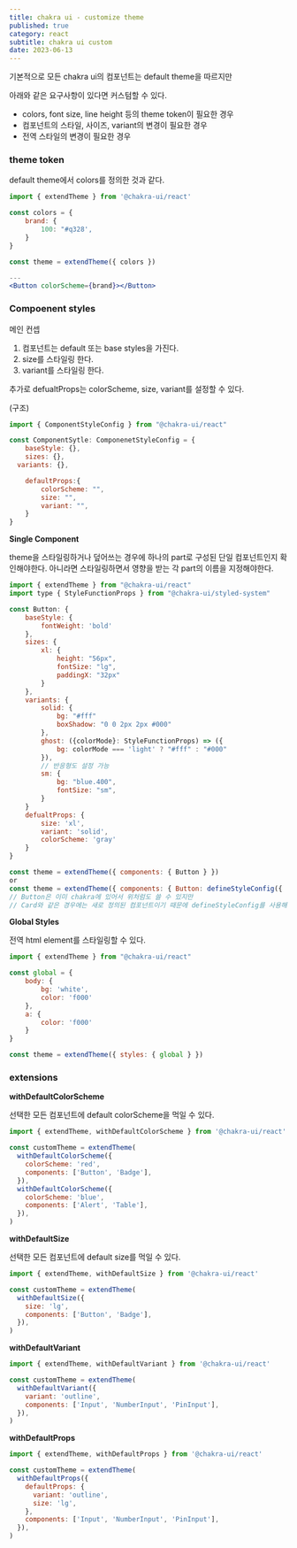 ```yaml
---
title: chakra ui - customize theme
published: true
category: react
subtitle: chakra ui custom
date: 2023-06-13
---
```

기본적으로 모든 chakra ui의 컴포넌트는 default theme을 따르지만

아래와 같은 요구사항이 있다면 커스텀할 수 있다.

- colors, font size, line height 등의 theme token이 필요한 경우
- 컴포넌트의 스타일, 사이즈, variant의 변경이 필요한 경우
- 전역 스타일의 변경이 필요한 경우

### theme token

default theme에서 colors를 정의한 것과 같다.

```jsx
import { extendTheme } from '@chakra-ui/react'

const colors = {
	brand: {
		100: "#q328',
	}
}

const theme = extendTheme({ colors })

---
<Button colorScheme={brand}></Button>
```

### Compoenent styles

메인 컨셉

1. 컴포넌트는 default 또는 base styles을 가진다.
2. size를 스타일링 한다.
3. variant를 스타일링 한다.

추가로 defualtProps는 colorScheme, size, variant를 설정할 수 있다.

(구조)

```jsx
import { ComponentStyleConfig } from "@chakra-ui/react"

const ComponentSytle: ComponenetStyleConfig = {
	baseStyle: {},
	sizes: {},
  variants: {},

	defaultProps:{
		colorScheme: "",
		size: "",
		variant: "",
	}
}
```

**Single Component**

theme을 스타일링하거나 덮어쓰는 경우에 하나의 part로 구성된 단일 컴포넌트인지 확인해야한다. 아니라면 스타일링하면서 영향을 받는 각 part의 이름을 지정해야한다.

```jsx
import { extendTheme } from "@chakra-ui/react"
import type { StyleFunctionProps } from "@chakra-ui/styled-system"

const Button: {
	baseStyle: {
		fontWeight: 'bold'
	},
	sizes: {
		xl: {
			height: "56px",
			fontSize: "lg",
			paddingX: "32px"
		}
	},
	variants: {
		solid: {
			bg: "#fff"
			boxShadow: "0 0 2px 2px #000"
		},
		ghost: ({colorMode}: StyleFunctionProps) => ({
			bg: colorMode === 'light' ? "#fff" : "#000"
		}),
		// 반응형도 설정 가능
		sm: {
			bg: "blue.400",
			fontSize: "sm",
		}
	}
	defualtProps: {
		size: 'xl',
		variant: 'solid',
		colorScheme: 'gray'
	}
}

const theme = extendTheme({ components: { Button } })
or
const theme = extendTheme({ components: { Button: defineStyleConfig({ ...Button }) }})
// Button은 이미 chakra에 있어서 위처럼도 쓸 수 있지만
// Card와 같은 경우에는 새로 정의된 컴포넌트이기 때문에 defineStyleConfig를 사용해야한다.
```

**Global Styles**

전역 html element를 스타일링할 수 있다.

```jsx
import { extendTheme } from "@chakra-ui/react"

const global = {
	body: {
		bg: 'white',
		color: 'f000'
	},
	a: {
		color: 'f000'
	}
}

const theme = extendTheme({ styles: { global } })
```

### extensions

**withDefaultColorScheme**

선택한 모든 컴포넌트에 default colorScheme을 먹일 수 있다.

```jsx
import { extendTheme, withDefaultColorScheme } from '@chakra-ui/react'

const customTheme = extendTheme(
  withDefaultColorScheme({
    colorScheme: 'red',
    components: ['Button', 'Badge'],
  }),
  withDefaultColorScheme({
    colorScheme: 'blue',
    components: ['Alert', 'Table'],
  }),
)
```

**withDefaultSize**

선택한 모든 컴포넌트에 default size를 먹일 수 있다.

```jsx
import { extendTheme, withDefaultSize } from '@chakra-ui/react'

const customTheme = extendTheme(
  withDefaultSize({
    size: 'lg',
    components: ['Button', 'Badge'],
  }),
)
```

**withDefaultVariant**

```jsx
import { extendTheme, withDefaultVariant } from '@chakra-ui/react'

const customTheme = extendTheme(
  withDefaultVariant({
    variant: 'outline',
    components: ['Input', 'NumberInput', 'PinInput'],
  }),
)
```

**withDefaultProps**

```jsx
import { extendTheme, withDefaultProps } from '@chakra-ui/react'

const customTheme = extendTheme(
  withDefaultProps({
    defaultProps: {
      variant: 'outline',
      size: 'lg',
    },
    components: ['Input', 'NumberInput', 'PinInput'],
  }),
)
```

